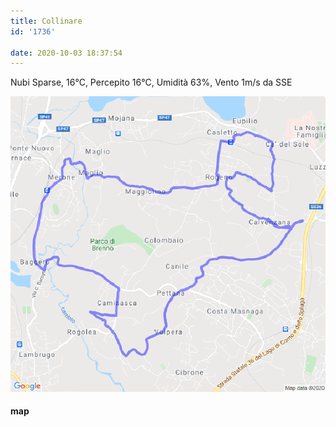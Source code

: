 ```yaml
---
title: Collinare
id: '1736'

date: 2020-10-03 18:37:54
---
```


Nubi Sparse, 16°C, Percepito 16°C, Umidità 63%, Vento 1m/s da SSE

![image](/images/2021/08/20201003-activity-map.png)

#### map
